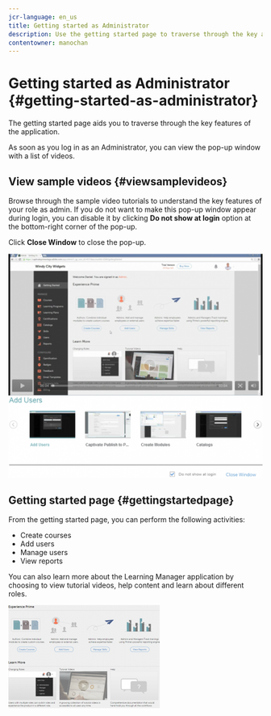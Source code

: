 ```yaml
---
jcr-language: en_us
title: Getting started as Administrator
description: Use the getting started page to traverse through the key admin features of Adobe Learning Manager.
contentowner: manochan
---
```



# Getting started as Administrator {#getting-started-as-administrator}

The getting started page aids you to traverse through the key features of the application.

As soon as you log in as an Administrator, you can view the pop-up window with a list of videos.

## View sample videos {#viewsamplevideos}

Browse through the sample video tutorials to understand the key features of your role as admin. If you do not want to make this pop-up window appear during login, you can disable it by clicking **Do not show at login** option at the bottom-right corner of the pop-up.

Click **Close Window** to close the pop-up.

![](assets/welcome-videos-e1439961904106.png) 

## Getting started page {#gettingstartedpage}

From the getting started page, you can perform the following activities:

* Create courses
* Add users
* Manage users
* View reports

You can also learn more about the Learning Manager application by choosing to view tutorial videos, help content and learn about different roles.

![](assets/admin-landing-page-300x204.png)

